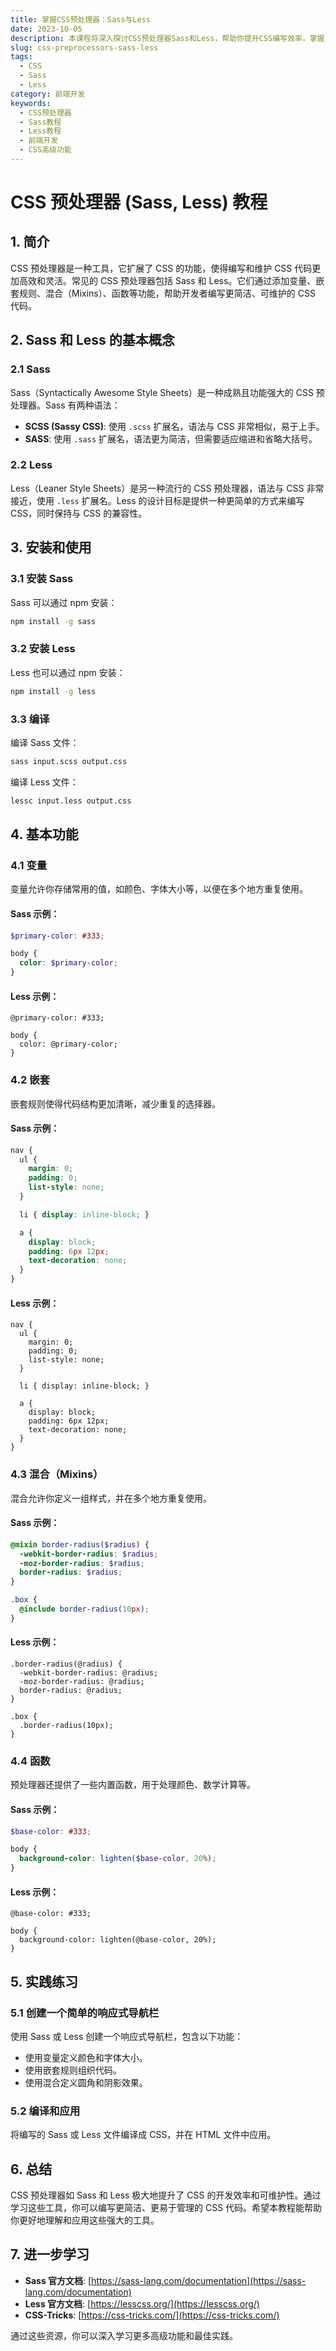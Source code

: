 ```yaml
---
title: 掌握CSS预处理器：Sass与Less
date: 2023-10-05
description: 本课程将深入探讨CSS预处理器Sass和Less，帮助你提升CSS编写效率，掌握变量、嵌套、混合等高级功能。
slug: css-preprocessors-sass-less
tags:
  - CSS
  - Sass
  - Less
category: 前端开发
keywords:
  - CSS预处理器
  - Sass教程
  - Less教程
  - 前端开发
  - CSS高级功能
---
```


# CSS 预处理器 (Sass, Less) 教程

## 1. 简介

CSS 预处理器是一种工具，它扩展了 CSS 的功能，使得编写和维护 CSS 代码更加高效和灵活。常见的 CSS 预处理器包括 Sass 和 Less。它们通过添加变量、嵌套规则、混合（Mixins）、函数等功能，帮助开发者编写更简洁、可维护的 CSS 代码。

## 2. Sass 和 Less 的基本概念

### 2.1 Sass

Sass（Syntactically Awesome Style Sheets）是一种成熟且功能强大的 CSS 预处理器。Sass 有两种语法：

- **SCSS (Sassy CSS)**: 使用 `.scss` 扩展名，语法与 CSS 非常相似，易于上手。
- **SASS**: 使用 `.sass` 扩展名，语法更为简洁，但需要适应缩进和省略大括号。

### 2.2 Less

Less（Leaner Style Sheets）是另一种流行的 CSS 预处理器，语法与 CSS 非常接近，使用 `.less` 扩展名。Less 的设计目标是提供一种更简单的方式来编写 CSS，同时保持与 CSS 的兼容性。

## 3. 安装和使用

### 3.1 安装 Sass

Sass 可以通过 npm 安装：

```bash
npm install -g sass
```

### 3.2 安装 Less

Less 也可以通过 npm 安装：

```bash
npm install -g less
```

### 3.3 编译

编译 Sass 文件：

```bash
sass input.scss output.css
```

编译 Less 文件：

```bash
lessc input.less output.css
```

## 4. 基本功能

### 4.1 变量

变量允许你存储常用的值，如颜色、字体大小等，以便在多个地方重复使用。

#### Sass 示例：

```scss
$primary-color: #333;

body {
  color: $primary-color;
}
```

#### Less 示例：

```less
@primary-color: #333;

body {
  color: @primary-color;
}
```

### 4.2 嵌套

嵌套规则使得代码结构更加清晰，减少重复的选择器。

#### Sass 示例：

```scss
nav {
  ul {
    margin: 0;
    padding: 0;
    list-style: none;
  }

  li { display: inline-block; }

  a {
    display: block;
    padding: 6px 12px;
    text-decoration: none;
  }
}
```

#### Less 示例：

```less
nav {
  ul {
    margin: 0;
    padding: 0;
    list-style: none;
  }

  li { display: inline-block; }

  a {
    display: block;
    padding: 6px 12px;
    text-decoration: none;
  }
}
```

### 4.3 混合（Mixins）

混合允许你定义一组样式，并在多个地方重复使用。

#### Sass 示例：

```scss
@mixin border-radius($radius) {
  -webkit-border-radius: $radius;
  -moz-border-radius: $radius;
  border-radius: $radius;
}

.box {
  @include border-radius(10px);
}
```

#### Less 示例：

```less
.border-radius(@radius) {
  -webkit-border-radius: @radius;
  -moz-border-radius: @radius;
  border-radius: @radius;
}

.box {
  .border-radius(10px);
}
```

### 4.4 函数

预处理器还提供了一些内置函数，用于处理颜色、数学计算等。

#### Sass 示例：

```scss
$base-color: #333;

body {
  background-color: lighten($base-color, 20%);
}
```

#### Less 示例：

```less
@base-color: #333;

body {
  background-color: lighten(@base-color, 20%);
}
```

## 5. 实践练习

### 5.1 创建一个简单的响应式导航栏

使用 Sass 或 Less 创建一个响应式导航栏，包含以下功能：

- 使用变量定义颜色和字体大小。
- 使用嵌套规则组织代码。
- 使用混合定义圆角和阴影效果。

### 5.2 编译和应用

将编写的 Sass 或 Less 文件编译成 CSS，并在 HTML 文件中应用。

## 6. 总结

CSS 预处理器如 Sass 和 Less 极大地提升了 CSS 的开发效率和可维护性。通过学习这些工具，你可以编写更简洁、更易于管理的 CSS 代码。希望本教程能帮助你更好地理解和应用这些强大的工具。

## 7. 进一步学习

- **Sass 官方文档**: [https://sass-lang.com/documentation](https://sass-lang.com/documentation)
- **Less 官方文档**: [https://lesscss.org/](https://lesscss.org/)
- **CSS-Tricks**: [https://css-tricks.com/](https://css-tricks.com/)

通过这些资源，你可以深入学习更多高级功能和最佳实践。